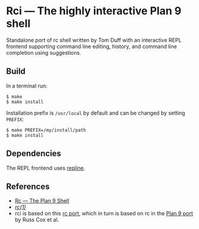 # Rci — The highly interactive Plan 9 shell #

Standalone port of rc shell written by Tom Duff with an interactive REPL frontend supporting
command line editing, history, and command line completion using suggestions.

## Build ##

In a terminal run:
```
$ make
$ make install

```
Installation prefix is `/usr/local` by default and can be changed by setting `PREFIX`:
```
$ make PREFIX=/my/install/path
$ make install

```

## Dependencies ##
The REPL frontend uses [repline](https://github.com/jorbakk/repline).

## References ##
* [Rc — The Plan 9 Shell](http://9p.io/sys/doc/rc.html)
* [*rc(1)*](./rc.md)
* rci is based on this [rc port](https://github.com/benavento/rc), which in turn is based on rc in
  the [Plan 9 port](https://9fans.github.io/plan9port) by Russ Cox et al.
